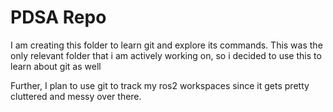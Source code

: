 # PDSA Repo
I am creating this folder to learn git and explore its commands. This was the only relevant folder that i am actively working on, so i decided to use this to learn about git as well

Further, I plan to use git to track my ros2 workspaces since it gets pretty cluttered and messy over there. 
